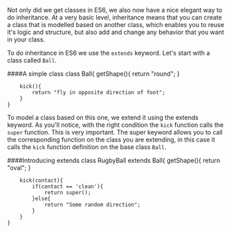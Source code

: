 Not only did we get classes in ES6, we also now have a nice elegant way to do inheritance. At a very basic level, inheritance means that you can create a class that is modelled based on another class, which enables you to reuse it's logic and structure, but also add and change any behavior that you want in your class.

To do inheritance in ES6 we use the `extends` keyword. Let's start with a class called `Ball`.

####A simple class
	class Ball{
		getShape(){
			return "round";
		}

		kick(){
			return "fly in opposite direction of foot";
		}
	}

To model a class based on this one, we extend it using the extends keyword. As you'll notice, with the right condition the `kick` function calls the `super` function. This is very important. The super keyword allows you to call the corresponding function on the class you are extending, in this case it calls the `kick` function definition on the base class `Ball`.

####Introducing extends
	class RugbyBall extends Ball{
		getShape(){
			return "oval";
		}

		kick(contact){
			if(contact == 'clean'){
				return super();
			}else{
				return "Some random direction";
			}
		}
	}
